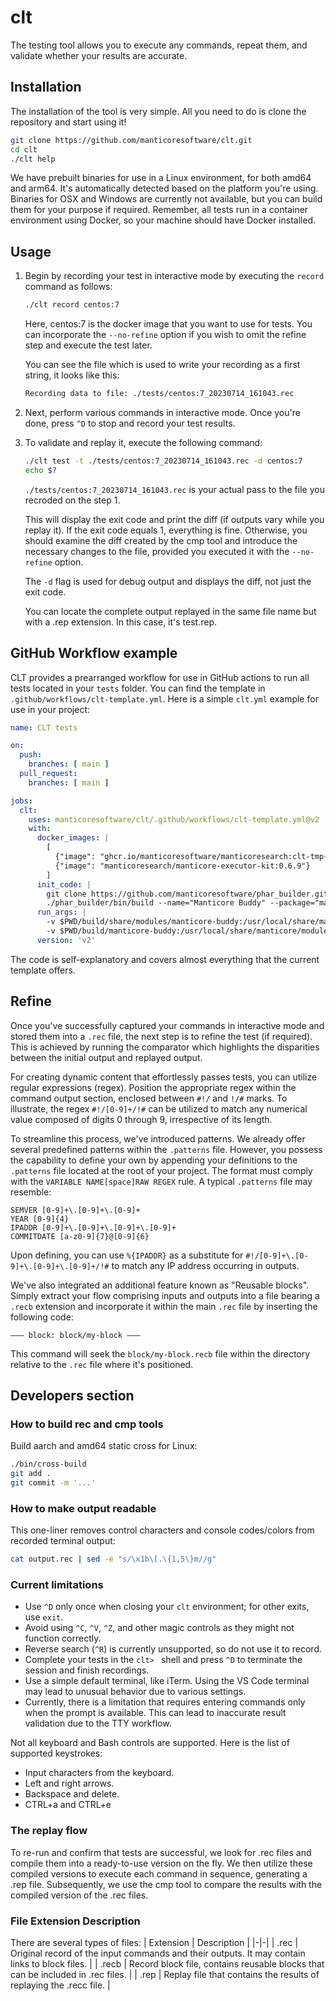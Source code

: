 # clt

The testing tool allows you to execute any commands, repeat them, and validate whether your results are accurate.

## Installation

The installation of the tool is very simple. All you need to do is clone the repository and start using it!

```bash
git clone https://github.com/manticoresoftware/clt.git
cd clt
./clt help
```

We have prebuilt binaries for use in a Linux environment, for both amd64 and arm64. It's automatically detected based on the platform you're using. Binaries for OSX and Windows are currently not available, but you can build them for your purpose if required. Remember, all tests run in a container environment using Docker, so your machine should have Docker installed.

## Usage

1. Begin by recording your test in interactive mode by executing the `record` command as follows:

	```bash
	./clt record centos:7
	```

	Here, centos:7 is the docker image that you want to use for tests. You can incorporate the `--no-refine` option if you wish to omit the refine step and execute the test later.

	You can see the file which is used to write your recording as a first string, it looks like this:

	```bash
	Recording data to file: ./tests/centos:7_20230714_161043.rec
	```

2. Next, perform various commands in interactive mode. Once you're done, press `^D` to stop and record your test results.

3. To validate and replay it, execute the following command:

	```bash
	./clt test -t ./tests/centos:7_20230714_161043.rec -d centos:7
	echo $?
	```

	`./tests/centos:7_20230714_161043.rec` is your actual pass to the file you recroded on the step 1.

	This will display the exit code and print the diff (if outputs vary while you replay it). If the exit code equals 1, everything is fine. Otherwise, you should examine the diff created by the cmp tool and introduce the necessary changes to the file, provided you executed it with the `--no-refine` option.

	The `-d` flag is used for debug output and displays the diff, not just the exit code.

	You can locate the complete output replayed in the same file name but with a .rep extension. In this case, it's test.rep.

## GitHub Workflow example

CLT provides a prearranged workflow for use in GitHub actions to run all tests located in your `tests` folder. You can find the template in `.github/workflows/clt-template.yml`. Here is a simple `clt.yml` example for use in your project:

```yaml
name: CLT tests

on:
  push:
    branches: [ main ]
  pull_request:
    branches: [ main ]

jobs:
  clt:
    uses: manticoresoftware/clt/.github/workflows/clt-template.yml@v2
    with:
      docker_images: |
        [
          {"image": "ghcr.io/manticoresoftware/manticoresearch:clt-tmp-47146bd"},
          {"image": "manticoresearch/manticore-executor-kit:0.6.9"}
        ]
      init_code: |
        git clone https://github.com/manticoresoftware/phar_builder.git
        ./phar_builder/bin/build --name="Manticore Buddy" --package="manticore-buddy"
      run_args: |
        -v $PWD/build/share/modules/manticore-buddy:/usr/local/share/manticore/modules/manticore-buddy
        -v $PWD/build/manticore-buddy:/usr/local/share/manticore/modules/manticore-buddy/bin/manticore-buddy
      version: 'v2'
```

The code is self-explanatory and covers almost everything that the current template offers.

## Refine

Once you've successfully captured your commands in interactive mode and stored them into a `.rec` file, the next step is to refine the test (if required). This is achieved by running the comparator which highlights the disparities between the initial output and replayed output.

For creating dynamic content that effortlessly passes tests, you can utilize regular expressions (regex). Position the appropriate regex within the command output section, enclosed between `#!/` and `!/#` marks. To illustrate, the regex `#!/[0-9]+/!#` can be utilized to match any numerical value composed of digits 0 through 9, irrespective of its length.

To streamline this process, we've introduced patterns. We already offer several predefined patterns within the `.patterns` file. However, you possess the capability to define your own by appending your definitions to the `.patterns` file located at the root of your project. The format must comply with the `VARIABLE NAME[space]RAW REGEX` rule. A typical `.patterns` file may resemble:

```text
SEMVER [0-9]+\.[0-9]+\.[0-9]+
YEAR [0-9]{4}
IPADDR [0-9]+\.[0-9]+\.[0-9]+\.[0-9]+
COMMITDATE [a-z0-9]{7}@[0-9]{6}
```

Upon defining, you can use `%{IPADDR}` as a substitute for `#!/[0-9]+\.[0-9]+\.[0-9]+\.[0-9]+/!#` to match any IP address occurring in outputs.

We've also integrated an additional feature known as "Reusable blocks". Simply extract your flow comprising inputs and outputs into a file bearing a `.recb` extension and incorporate it within the main `.rec` file by inserting the following code:

```text
––– block: block/my-block –––
```

This command will seek the `block/my-block.recb` file within the directory relative to the `.rec` file where it's positioned.

## Developers section

### How to build rec and cmp tools

Build aarch and amd64 static cross for Linux:

```bash
./bin/cross-build
git add .
git commit -m '...'
```

### How to make output readable

This one-liner removes control characters and console codes/colors from recorded terminal output:

```bash
cat output.rec | sed -e "s/\x1b\[.\{1,5\}m//g"
```

### Current limitations

- Use `^D` only once when closing your `clt` environment; for other exits, use `exit`.
- Avoid using `^C`, `^V`, `^Z`, and other magic controls as they might not function correctly.
- Reverse search (`^R`) is currently unsupported, so do not use it to record.
- Complete your tests in the `clt> ` shell and press `^D` to terminate the session and finish recordings.
- Use a simple default terminal, like iTerm. Using the VS Code terminal may lead to unusual behavior due to various settings.
- Currently, there is a limitation that requires entering commands only when the prompt is available. This can lead to inaccurate result validation due to the TTY workflow.

Not all keyboard and Bash controls are supported. Here is the list of supported keystrokes:

- Input characters from the keyboard.
- Left and right arrows.
- Backspace and delete.
- CTRL+a and CTRL+e

### The replay flow

To re-run and confirm that tests are successful, we look for .rec files and compile them into a ready-to-use version on the fly. We then utilize these compiled versions to execute each command in sequence, generating a .rep file. Subsequently, we use the cmp tool to compare the results with the compiled version of the .rec files.

### File Extension Description

There are several types of files:
| Extension | Description |
|-|-|
| .rec | Original record of the input commands and their outputs. It may contain links to block files. |
| .recb | Record block file, contains reusable blocks that can be included in .rec files. |
| .rep | Replay file that contains the results of replaying the .recc file. |
